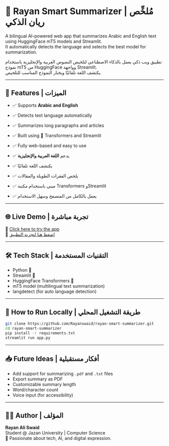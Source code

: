 # 🧠 Rayan Smart Summarizer | مُلخِّص ريان الذكي

A bilingual AI-powered web app that summarizes Arabic and English text using HuggingFace mT5 models and Streamlit.  
It automatically detects the language and selects the best model for summarization.

تطبيق ويب ذكي يعمل بالذكاء الاصطناعي لتلخيص النصوص العربية والإنجليزية باستخدام نموذج mT5 من HuggingFace وواجهة Streamlit.  
يكتشف اللغة تلقائيًا ويختار النموذج المناسب للتلخيص.

---

## 🚀 Features | الميزات

- ✅ Supports **Arabic and English**
- ✅ Detects text language automatically
- ✅ Summarizes long paragraphs and articles
- ✅ Built using 🤗 Transformers and Streamlit
- ✅ Fully web-based and easy to use

- ✅ يدعم **اللغة العربية والإنجليزية**
- ✅ يكتشف اللغة تلقائيًا
- ✅ يلخص الفقرات الطويلة والمقالات
- ✅ مبني باستخدام مكتبة Transformers وStreamlit
- ✅ يعمل بالكامل من المتصفح وسهل الاستخدام

---

## 🌐 Live Demo | تجربة مباشرة

🔗 [Click here to try the app](https://rayan-smart-summarizer-r.streamlit.app)  
🔗 [اضغط هنا لتجربة التطبيق](https://rayan-smart-summarizer-r.streamlit.app)

---

## 🛠️ Tech Stack | التقنيات المستخدمة

- Python 🐍
- Streamlit 🎈
- HuggingFace Transformers 🤗
- mT5 model (multilingual text summarization)
- langdetect (for auto language detection)

---

## 📄 How to Run Locally | طريقة التشغيل المحلي

```bash
git clone https://github.com/Rayanswaid/rayan-smart-summarizer.git
cd rayan-smart-summarizer
pip install -r requirements.txt
streamlit run app.py
```

---

## 📥 Future Ideas | أفكار مستقبلية

- Add support for summarizing `.pdf` and `.txt` files
- Export summary as PDF
- Customizable summary length
- Word/character count
- Voice input (for accessibility)

---

## 🧑‍💻 Author | المؤلف

**Rayan Ali Swaid**  
Student @ Jazan University | Computer Science  
🎵 Passionate about tech, AI, and digital expression.
